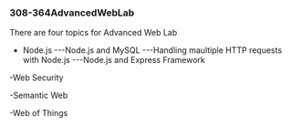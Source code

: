 ### 308-364AdvancedWebLab

There are four topics for Advanced Web Lab
- Node.js
---Node.js and MySQL
---Handling maultiple HTTP requests with Node.js
---Node.js and Express Framework

-Web Security

-Semantic Web

-Web of Things

